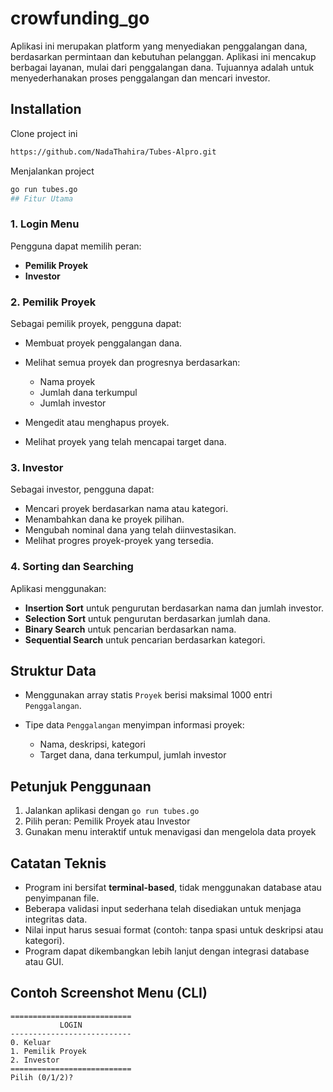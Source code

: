 # crowfunding_go
Aplikasi ini merupakan platform yang menyediakan penggalangan dana, berdasarkan permintaan dan kebutuhan pelanggan. Aplikasi ini mencakup berbagai layanan, mulai dari penggalangan dana. Tujuannya adalah untuk menyederhanakan proses penggalangan dan mencari investor.
## Installation

Clone project ini

```bash
https://github.com/NadaThahira/Tubes-Alpro.git
```

Menjalankan project

```bash
go run tubes.go
## Fitur Utama
```
### 1. **Login Menu**

Pengguna dapat memilih peran:

* **Pemilik Proyek**
* **Investor**

### 2. **Pemilik Proyek**

Sebagai pemilik proyek, pengguna dapat:

* Membuat proyek penggalangan dana.
* Melihat semua proyek dan progresnya berdasarkan:

  * Nama proyek
  * Jumlah dana terkumpul
  * Jumlah investor
* Mengedit atau menghapus proyek.
* Melihat proyek yang telah mencapai target dana.

### 3. **Investor**

Sebagai investor, pengguna dapat:

* Mencari proyek berdasarkan nama atau kategori.
* Menambahkan dana ke proyek pilihan.
* Mengubah nominal dana yang telah diinvestasikan.
* Melihat progres proyek-proyek yang tersedia.

### 4. **Sorting dan Searching**

Aplikasi menggunakan:

* **Insertion Sort** untuk pengurutan berdasarkan nama dan jumlah investor.
* **Selection Sort** untuk pengurutan berdasarkan jumlah dana.
* **Binary Search** untuk pencarian berdasarkan nama.
* **Sequential Search** untuk pencarian berdasarkan kategori.

## Struktur Data

* Menggunakan array statis `Proyek` berisi maksimal 1000 entri `Penggalangan`.
* Tipe data `Penggalangan` menyimpan informasi proyek:

  * Nama, deskripsi, kategori
  * Target dana, dana terkumpul, jumlah investor

## Petunjuk Penggunaan

1. Jalankan aplikasi dengan `go run tubes.go`
2. Pilih peran: Pemilik Proyek atau Investor
3. Gunakan menu interaktif untuk menavigasi dan mengelola data proyek

## Catatan Teknis

* Program ini bersifat **terminal-based**, tidak menggunakan database atau penyimpanan file.
* Beberapa validasi input sederhana telah disediakan untuk menjaga integritas data.
* Nilai input harus sesuai format (contoh: tanpa spasi untuk deskripsi atau kategori).
* Program dapat dikembangkan lebih lanjut dengan integrasi database atau GUI.

## Contoh Screenshot Menu (CLI)

```
===========================
           LOGIN
---------------------------
0. Keluar
1. Pemilik Proyek
2. Investor
===========================
Pilih (0/1/2)?
```
